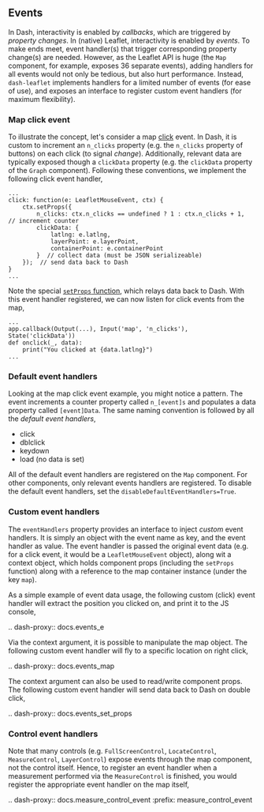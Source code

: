 ## Events

In Dash, interactivity is enabled by *callbacks*, which are triggered by *property changes*. In (native) Leaflet, interactivity is enabled by *events*. To make ends meet, event handler(s) that trigger corresponding property change(s) are needed. However, as the Leaflet API is huge (the `Map` component, for example, exposes 36 separate events), adding handlers for all events would not only be tedious, but also hurt performance. Instead, `dash-leaflet` implements handlers for a limited number of events (for ease of use), and exposes an interface to register custom event handlers (for maximum flexibility).

### Map click event

To illustrate the concept, let's consider a map [click](https://leafletjs.com/reference.html#map-click) event. In Dash, it is custom to increment an `n_clicks` property (e.g. the `n_clicks` property of buttons) on each click (to signal _change_). Additionally, relevant data are typically exposed though a `clickData` property (e.g. the `clickData` property of the `Graph` component). Following these conventions, we implement the following click event handler,

    ...
    click: function(e: LeafletMouseEvent, ctx) {
        ctx.setProps({
            n_clicks: ctx.n_clicks == undefined ? 1 : ctx.n_clicks + 1,  // increment counter
            clickData: {
                latlng: e.latlng,
                layerPoint: e.layerPoint,
                containerPoint: e.containerPoint
            }  // collect data (must be JSON serializeable)
        });  // send data back to Dash
    }
    ...

Note the special [`setProps` function](https://dash.plotly.com/react-for-python-developers), which relays data back to Dash. With this event handler registered, we can now listen for click events from the map,

    ...
    app.callback(Output(...), Input('map', 'n_clicks'), State('clickData'))
    def onclick(_, data):
        print("You clicked at {data.latlng}")
    ...

### Default event handlers

Looking at the map click event example, you might notice a pattern. The event increments a counter property called `n_[event]s` and populates a data property called `[event]Data`. The same naming convention is followed by all the _default event handlers_,

* click
* dblclick
* keydown
* load (no data is set)

All of the default event handlers are registered on the `Map` component. For other components, only relevant events handlers are registered. To disable the default event handlers, set the `disableDefaultEventHandlers=True`.

### Custom event handlers

The `eventHandlers` property provides an interface to inject _custom_ event handlers. It is simply an object with the event name as key, and the event handler as value. The event handler is passed the original event data (e.g. for a click event, it would be a `LeafletMouseEvent` object), along wit a context object, which holds component props (including the `setProps` function) along with a reference to the map container instance (under the key `map`).

As a simple example of event data usage, the following custom (click) event handler will extract the position you clicked on, and print it to the JS console,

.. dash-proxy:: docs.events_e

Via the context argument, it is possible to manipulate the map object. The following custom event handler will fly to a specific location on right click,

.. dash-proxy:: docs.events_map

The context argument can also be used to read/write component props. The following custom event handler will send data back to Dash on double click,

.. dash-proxy:: docs.events_set_props

### Control event handlers

Note that many controls (e.g. `FullScreenControl`, `LocateControl`, `MeasureControl`, `LayerControl`) expose events through the map component, not the control itself. Hence, to register an event handler when a measurement performed via the `MeasureControl` is finished, you would register the appropriate event handler on the map itself,

.. dash-proxy:: docs.measure_control_event
   :prefix: measure_control_event
